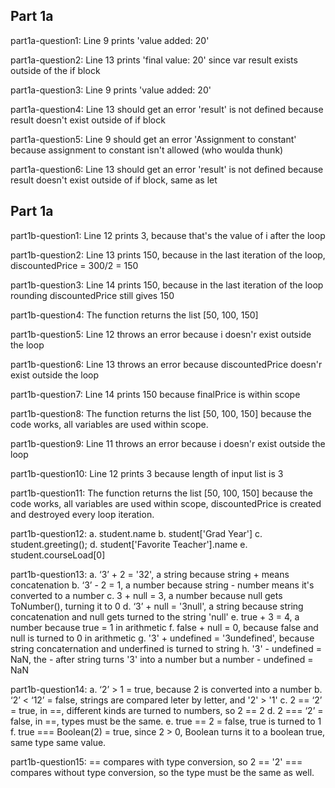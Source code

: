  ## Part 1a
part1a-question1:
  Line 9 prints 'value added: 20'
  
part1a-question2:
  Line 13 prints 'final value: 20' since var result exists outside of the if block
  
part1a-question3:
  Line 9 prints 'value added: 20'  
  
part1a-question4:
  Line 13 should get an error 'result' is not defined because result doesn't exist outside of if block
  
part1a-question5:
  Line 9 should get an error 'Assignment to constant' because assignment to constant isn't allowed (who woulda thunk) 
  
part1a-question6:
  Line 13 should get an error 'result' is not defined because result doesn't exist outside of if block, same as let
 
 
 ## Part 1a
 
part1b-question1:
  Line 12 prints 3, because that's the value of i after the loop
  
part1b-question2:
  Line 13 prints 150, because in the last iteration of the loop, discountedPrice = 300/2 = 150
  
part1b-question3:
  Line 14 prints 150, because in the last iteration of the loop rounding discountedPrice still gives 150
  
part1b-question4:
  The function returns the list [50, 100, 150]

part1b-question5:
  Line 12 throws an error because i doesn'r exist outside the loop

part1b-question6:
  Line 13 throws an error because discountedPrice doesn'r exist outside the loop
  
part1b-question7:
  Line 14 prints 150 because finalPrice is within scope
  
part1b-question8:
  The function returns the list [50, 100, 150] because the code works, all variables are used within scope.
  
part1b-question9:
  Line 11 throws an error because i doesn'r exist outside the loop
  
part1b-question10:
  Line 12 prints 3 because length of input list is 3

part1b-question11:
  The function returns the list [50, 100, 150] because the code works, all variables are used within scope, 
  discountedPrice is created and destroyed every loop iteration.
  
part1b-question12:
  a. student.name
  b. student['Grad Year']
  c. student.greeting();
  d. student['Favorite Teacher'].name
  e. student.courseLoad[0]
  
part1b-question13:
  a. ‘3’ + 2 = '32', a string because string + means concatenation
  b. ‘3’ - 2 = 1, a number because string - number means it's converted to a number
  c. 3 + null = 3, a number because null gets ToNumber(), turning it to 0 
  d. ‘3’ + null = '3null', a string because string concatenation and null gets turned to the string 'null'
  e. true + 3 = 4, a number because true = 1 in arithmetic
  f. false + null = 0, because false and null is turned to 0 in arithmetic
  g. '3' + undefined = '3undefined', because string concaternation and underfined is turned to string
  h. '3' - undefined = NaN, the - after string turns '3' into a number but a number - undefined = NaN

part1b-question14:
  a. ‘2’ > 1 = true, because 2 is converted into a number
  b. ‘2’ < ‘12’ = false, strings are compared leter by letter, and '2' > '1' 
  c. 2 == ‘2’ = true, in ==, different kinds are turned to numbers, so 2 == 2
  d. 2 === ‘2’ = false, in ==, types must be the same. 
  e. true == 2 = false, true is turned to 1
  f. true === Boolean(2) = true, since 2 > 0, Boolean turns it to a boolean true, same type same value. 
  
part1b-question15:
  == compares with type conversion, so 2 == '2'
  === compares without type conversion, so the type must be the same as well.


  
 
